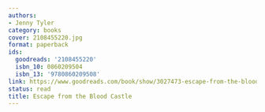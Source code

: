 ```yaml
---
authors:
- Jenny Tyler
category: books
cover: 2108455220.jpg
format: paperback
ids:
  goodreads: '2108455220'
  isbn_10: 0860209504
  isbn_13: '9780860209508'
link: https://www.goodreads.com/book/show/3027473-escape-from-the-blood-castle
status: read
title: Escape from the Blood Castle
---
```

